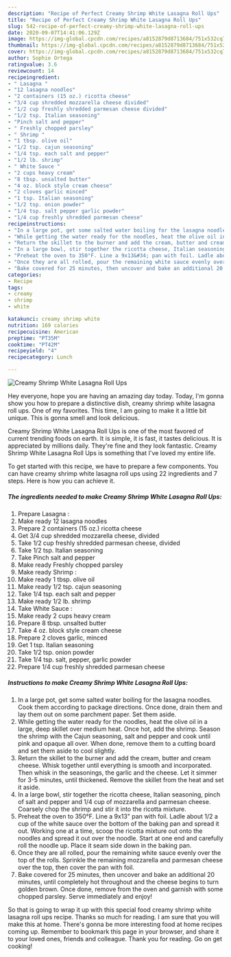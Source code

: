 ```yaml
---
description: "Recipe of Perfect Creamy Shrimp White Lasagna Roll Ups"
title: "Recipe of Perfect Creamy Shrimp White Lasagna Roll Ups"
slug: 542-recipe-of-perfect-creamy-shrimp-white-lasagna-roll-ups
date: 2020-09-07T14:41:06.129Z
image: https://img-global.cpcdn.com/recipes/a8152879d8713684/751x532cq70/creamy-shrimp-white-lasagna-roll-ups-recipe-main-photo.jpg
thumbnail: https://img-global.cpcdn.com/recipes/a8152879d8713684/751x532cq70/creamy-shrimp-white-lasagna-roll-ups-recipe-main-photo.jpg
cover: https://img-global.cpcdn.com/recipes/a8152879d8713684/751x532cq70/creamy-shrimp-white-lasagna-roll-ups-recipe-main-photo.jpg
author: Sophie Ortega
ratingvalue: 3.6
reviewcount: 14
recipeingredient:
- " Lasagna "
- "12 lasagna noodles"
- "2 containers (15 oz.) ricotta cheese"
- "3/4 cup shredded mozzarella cheese divided"
- "1/2 cup freshly shredded parmesan cheese divided"
- "1/2 tsp. Italian seasoning"
- "Pinch salt and pepper"
- " Freshly chopped parsley"
- " Shrimp "
- "1 tbsp. olive oil"
- "1/2 tsp. cajun seasoning"
- "1/4 tsp. each salt and pepper"
- "1/2 lb. shrimp"
- " White Sauce "
- "2 cups heavy cream"
- "8 tbsp. unsalted butter"
- "4 oz. block style cream cheese"
- "2 cloves garlic minced"
- "1 tsp. Italian seasoning"
- "1/2 tsp. onion powder"
- "1/4 tsp. salt pepper garlic powder"
- "1/4 cup freshly shredded parmesan cheese"
recipeinstructions:
- "In a large pot, get some salted water boiling for the lasagna noodles. Cook them according to package directions. Once done, drain them and lay them out on some parchment paper. Set them aside."
- "While getting the water ready for the noodles, heat the olive oil in a large, deep skillet over medium heat. Once hot, add the shrimp. Season the shrimp with the Cajun seasoning, salt and pepper and cook until pink and opaque all over. When done, remove them to a cutting board and set them aside to cool slightly."
- "Return the skillet to the burner and add the cream, butter and cream cheese. Whisk together until everything is smooth and incorporated. Then whisk in the seasonings, the garlic and the cheese. Let it simmer for 3-5 minutes, until thickened. Remove the skillet from the heat and set it aside."
- "In a large bowl, stir together the ricotta cheese, Italian seasoning, pinch of salt and pepper and 1/4 cup of mozzarella and parmesan cheese. Coarsely chop the shrimp and stir it into the ricotta mixture."
- "Preheat the oven to 350°F. Line a 9x13&#34; pan with foil. Ladle about 1/2 a cup of the white sauce over the bottom of the baking pan and spread it out. Working one at a time, scoop the ricotta mixture out onto the noodles and spread it out over the noodle. Start at one end and carefully roll the noodle up. Place it seam side down in the baking pan."
- "Once they are all rolled, pour the remaining white sauce evenly over the top of the rolls. Sprinkle the remaining mozzarella and parmesan cheese over the top, then cover the pan with foil."
- "Bake covered for 25 minutes, then uncover and bake an additional 20 minutes, until completely hot throughout and the cheese begins to turn golden brown. Once done, remove from the oven and garnish with some chopped parsley. Serve immediately and enjoy!"
categories:
- Recipe
tags:
- creamy
- shrimp
- white

katakunci: creamy shrimp white 
nutrition: 169 calories
recipecuisine: American
preptime: "PT35M"
cooktime: "PT42M"
recipeyield: "4"
recipecategory: Lunch

---
```



![Creamy Shrimp White Lasagna Roll Ups](https://img-global.cpcdn.com/recipes/a8152879d8713684/751x532cq70/creamy-shrimp-white-lasagna-roll-ups-recipe-main-photo.jpg)

Hey everyone, hope you are having an amazing day today. Today, I'm gonna show you how to prepare a distinctive dish, creamy shrimp white lasagna roll ups. One of my favorites. This time, I am going to make it a little bit unique. This is gonna smell and look delicious.



Creamy Shrimp White Lasagna Roll Ups is one of the most favored of current trending foods on earth. It is simple, it is fast, it tastes delicious. It is appreciated by millions daily. They're fine and they look fantastic. Creamy Shrimp White Lasagna Roll Ups is something that I've loved my entire life.


To get started with this recipe, we have to prepare a few components. You can have creamy shrimp white lasagna roll ups using 22 ingredients and 7 steps. Here is how you can achieve it.

<!--inarticleads1-->

##### The ingredients needed to make Creamy Shrimp White Lasagna Roll Ups:

1. Prepare  Lasagna :
1. Make ready 12 lasagna noodles
1. Prepare 2 containers (15 oz.) ricotta cheese
1. Get 3/4 cup shredded mozzarella cheese, divided
1. Take 1/2 cup freshly shredded parmesan cheese, divided
1. Take 1/2 tsp. Italian seasoning
1. Take Pinch salt and pepper
1. Make ready  Freshly chopped parsley
1. Make ready  Shrimp :
1. Make ready 1 tbsp. olive oil
1. Make ready 1/2 tsp. cajun seasoning
1. Take 1/4 tsp. each salt and pepper
1. Make ready 1/2 lb. shrimp
1. Take  White Sauce :
1. Make ready 2 cups heavy cream
1. Prepare 8 tbsp. unsalted butter
1. Take 4 oz. block style cream cheese
1. Prepare 2 cloves garlic, minced
1. Get 1 tsp. Italian seasoning
1. Take 1/2 tsp. onion powder
1. Take 1/4 tsp. salt, pepper, garlic powder
1. Prepare 1/4 cup freshly shredded parmesan cheese




<!--inarticleads2-->

##### Instructions to make Creamy Shrimp White Lasagna Roll Ups:

1. In a large pot, get some salted water boiling for the lasagna noodles. Cook them according to package directions. Once done, drain them and lay them out on some parchment paper. Set them aside.
1. While getting the water ready for the noodles, heat the olive oil in a large, deep skillet over medium heat. Once hot, add the shrimp. Season the shrimp with the Cajun seasoning, salt and pepper and cook until pink and opaque all over. When done, remove them to a cutting board and set them aside to cool slightly.
1. Return the skillet to the burner and add the cream, butter and cream cheese. Whisk together until everything is smooth and incorporated. Then whisk in the seasonings, the garlic and the cheese. Let it simmer for 3-5 minutes, until thickened. Remove the skillet from the heat and set it aside.
1. In a large bowl, stir together the ricotta cheese, Italian seasoning, pinch of salt and pepper and 1/4 cup of mozzarella and parmesan cheese. Coarsely chop the shrimp and stir it into the ricotta mixture.
1. Preheat the oven to 350°F. Line a 9x13&#34; pan with foil. Ladle about 1/2 a cup of the white sauce over the bottom of the baking pan and spread it out. Working one at a time, scoop the ricotta mixture out onto the noodles and spread it out over the noodle. Start at one end and carefully roll the noodle up. Place it seam side down in the baking pan.
1. Once they are all rolled, pour the remaining white sauce evenly over the top of the rolls. Sprinkle the remaining mozzarella and parmesan cheese over the top, then cover the pan with foil.
1. Bake covered for 25 minutes, then uncover and bake an additional 20 minutes, until completely hot throughout and the cheese begins to turn golden brown. Once done, remove from the oven and garnish with some chopped parsley. Serve immediately and enjoy!




So that is going to wrap it up with this special food creamy shrimp white lasagna roll ups recipe. Thanks so much for reading. I am sure that you will make this at home. There's gonna be more interesting food at home recipes coming up. Remember to bookmark this page in your browser, and share it to your loved ones, friends and colleague. Thank you for reading. Go on get cooking!
